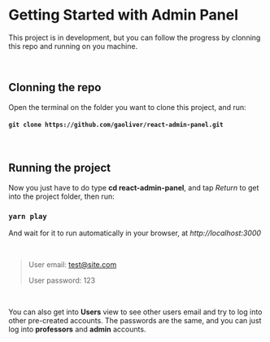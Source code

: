 # Getting Started with Admin Panel

This project is in development, but you can follow the progress by clonning this repo and running on you machine.

<br />

## Clonning the repo
Open the terminal on the folder you want to clone this project, and run:

#### `git clone https://github.com/gaoliver/react-admin-panel.git`

<br />

## Running the project
Now you just have to do type **cd react-admin-panel**, and tap *Return* to get into the project folder, then run:

### `yarn play`

And wait for it to run automatically in your browser, at *http://localhost:3000*

<br />

> User email: test@site.com
>
> User password: 123

<br />

You can also get into **Users** view to see other users email and try to log into other pre-created accounts. The passwords are the same, and you can just log into **professors** and **admin** accounts.